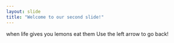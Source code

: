 ```yaml
---
layout: slide
title: "Welcome to our second slide!"
---
```

when life gives you lemons eat them
Use the left arrow to go back!
